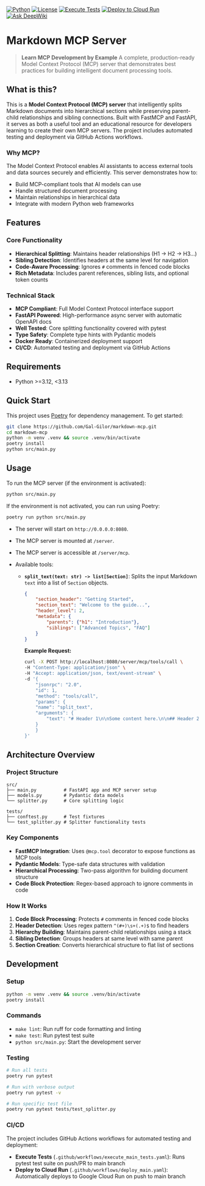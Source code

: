 [![Python](https://img.shields.io/badge/python-3.12+-blue.svg)](https://www.python.org/downloads/)
[![License](https://img.shields.io/badge/license-Apache%202.0-green.svg)](LICENSE)
[![Execute Tests](https://github.com/Gal-Gilor/markdown-mcp/actions/workflows/execute_main_tests.yaml/badge.svg)](https://github.com/Gal-Gilor/markdown-mcp/actions/workflows/execute_main_tests.yaml)
[![Deploy to Cloud Run](https://github.com/Gal-Gilor/markdown-mcp/actions/workflows/deploy_main.yaml/badge.svg)](https://github.com/Gal-Gilor/markdown-mcp/actions/workflows/deploy_main.yaml)
[![Ask DeepWiki](https://deepwiki.com/badge.svg)](https://deepwiki.com/Gal-Gilor/markdown-mcp)

# Markdown MCP Server

> **Learn MCP Development by Example**
> A complete, production-ready Model Context Protocol (MCP) server that demonstrates best practices for building intelligent document processing tools.

## What is this?

This is a **Model Context Protocol (MCP) server** that intelligently splits Markdown documents into hierarchical sections while preserving parent-child relationships and sibling connections. Built with FastMCP and FastAPI, it serves as both a useful tool and an educational resource for developers learning to create their own MCP servers. The project includes automated testing and deployment via GitHub Actions workflows.

### Why MCP?

The Model Context Protocol enables AI assistants to access external tools and data sources securely and efficiently. This server demonstrates how to:
- Build MCP-compliant tools that AI models can use
- Handle structured document processing
- Maintain relationships in hierarchical data
- Integrate with modern Python web frameworks

## Features

### Core Functionality
- **Hierarchical Splitting**: Maintains header relationships (H1 → H2 → H3...)
- **Sibling Detection**: Identifies headers at the same level for navigation
- **Code-Aware Processing**: Ignores `#` comments in fenced code blocks
- **Rich Metadata**: Includes parent references, sibling lists, and optional token counts

### Technical Stack
- **MCP Compliant**: Full Model Context Protocol interface support
- **FastAPI Powered**: High-performance async server with automatic OpenAPI docs
- **Well Tested**: Core splitting functionality covered with pytest
- **Type Safety**: Complete type hints with Pydantic models
- **Docker Ready**: Containerized deployment support
- **CI/CD**: Automated testing and deployment via GitHub Actions

## Requirements

*   Python >=3.12, <3.13

## Quick Start

This project uses [Poetry](https://python-poetry.org/) for dependency management. To get started:

```bash
git clone https://github.com/Gal-Gilor/markdown-mcp.git
cd markdown-mcp
python -m venv .venv && source .venv/bin/activate
poetry install
python src/main.py
```

## Usage

To run the MCP server (if the environment is activated):

```bash
python src/main.py
```

If the environment is not activated, you can run using Poetry:
```bash
poetry run python src/main.py
```


- The server will start on `http://0.0.0.0:8080`.
- The MCP server is mounted at `/server`. 
- The MCP server is accessible at `/server/mcp`.
- Available tools:

    *   **`split_text(text: str) -> list[Section]`**: Splits the input Markdown `text` into a list of `Section` objects.
        ```json
        {
            "section_header": "Getting Started",
            "section_text": "Welcome to the guide...",
            "header_level": 2,
            "metadata": {
                "parents": {"h1": "Introduction"},
                "siblings": ["Advanced Topics", "FAQ"]
            }
        }
        ```

        **Example Request:**
        ```bash
        curl -X POST http://localhost:8080/server/mcp/tools/call \
        -H "Content-Type: application/json" \
        -H "Accept: application/json, text/event-stream" \
        -d '{
            "jsonrpc": "2.0",
            "id": 1,
            "method": "tools/call",
            "params": {
            "name": "split_text",
            "arguments": {
                "text": "# Header 1\n\nSome content here.\n\n## Header 2\n\nMore content."
            }
            }
        }'
        ```

## Architecture Overview

### Project Structure
```
src/
├── main.py          # FastAPI app and MCP server setup
├── models.py        # Pydantic data models
└── splitter.py      # Core splitting logic

tests/
├── conftest.py      # Test fixtures
└── test_splitter.py # Splitter functionality tests
```

### Key Components

- **FastMCP Integration**: Uses `@mcp.tool` decorator to expose functions as MCP tools
- **Pydantic Models**: Type-safe data structures with validation
- **Hierarchical Processing**: Two-pass algorithm for building document structure
- **Code Block Protection**: Regex-based approach to ignore comments in code

### How It Works

1. **Code Block Processing**: Protects `#` comments in fenced code blocks
2. **Header Detection**: Uses regex pattern `^(#+)\s+(.+)$` to find headers
3. **Hierarchy Building**: Maintains parent-child relationships using a stack
4. **Sibling Detection**: Groups headers at same level with same parent
5. **Section Creation**: Converts hierarchical structure to flat list of sections

## Development

### Setup
```bash
python -m venv .venv && source .venv/bin/activate
poetry install
```

### Commands
- `make lint`: Run ruff for code formatting and linting
- `make test`: Run pytest test suite
- `python src/main.py`: Start the development server

### Testing
```bash
# Run all tests
poetry run pytest

# Run with verbose output
poetry run pytest -v

# Run specific test file
poetry run pytest tests/test_splitter.py
```

### CI/CD

The project includes GitHub Actions workflows for automated testing and deployment:

- **Execute Tests** (`.github/workflows/execute_main_tests.yaml`): Runs pytest test suite on push/PR to main branch
- **Deploy to Cloud Run** (`.github/workflows/deploy_main.yaml`): Automatically deploys to Google Cloud Run on push to main branch